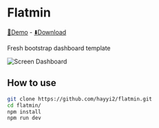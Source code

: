 # Flatmin

[🚀Demo](https://hayyi2.github.io/flatmin/) - [⬇️Download](https://github.com/hayyi2/flatmin/releases/download/1.0/flatmin.zip)

Fresh bootstrap dashboard template

![Screen Dashboard](https://hayyi2.github.io/flatmin/assets/img/screen/dashbaord.jpg)

## How to use

```sh
git clone https://github.com/hayyi2/flatmin.git
cd flatmin/
npm install
npm run dev
```
